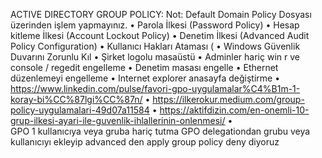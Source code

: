 ACTIVE DIRECTORY GROUP POLICY:
Not: Default Domain Policy Dosyası üzerinden işlem yapmayınız.
•	Parola İlkesi (Password Policy)
•	Hesap kitleme İlkesi (Account Lockout Policy)
•	Denetim İlkesi (Advanced Audit Policy Configuration)
•	Kullanıcı Hakları Ataması (
•	Windows Güvenlik Duvarını Zorunlu Kıl
•	Şirket logolu masaüstü
•	Adminler hariç win r ve console / regedit engelleme
•	Denetim masası engelle
•	Ethernet düzenlemeyi engelleme
•	Internet explorer anasayfa değiştirme
•	https://www.linkedin.com/pulse/favori-gpo-uygulamalar%C4%B1m-1-koray-bi%CC%87lgi%CC%87n/
•	https://ilkerokur.medium.com/group-policy-uygulamalari-49d07a11584
•	https://aktifdizin.com/en-onemli-10-grup-ilkesi-ayari-ile-guvenlik-ihlallerinin-onlenmesi/
•	
GPO 1 kullanıcıya veya gruba hariç tutma GPO delegationdan grubu veya kullanıcıyı ekleyip advanced den apply group policy deny diyoruz
